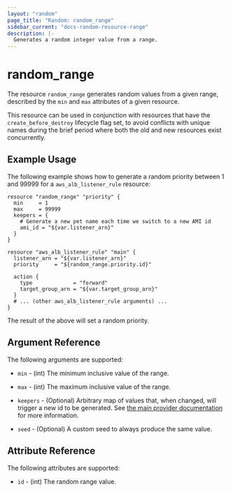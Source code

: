 ```yaml
---
layout: "random"
page_title: "Random: random_range"
sidebar_current: "docs-random-resource-range"
description: |-
  Generates a random integer value from a range.
---
```


# random\_range

The resource `random_range` generates random values from a given range, described by the `min` and `max` attributes of a given resource.

This resource can be used in conjunction with resources that have
the `create_before_destroy` lifecycle flag set, to avoid conflicts with
unique names during the brief period where both the old and new resources
exist concurrently.

## Example Usage

The following example shows how to generate a random priority between 1 and 99999 for
a `aws_alb_listener_rule` resource:
```hcl
resource "random_range" "priority" {
  min     = 1
  max     = 99999
  keepers = {
    # Generate a new pet name each time we switch to a new AMI id
    ami_id = "${var.listener_arn}"
  }
}

resource "aws_alb_listener_rule" "main" {
  listener_arn = "${var.listener_arn}"
  priority     = "${random_range.priority.id}"

  action {
    type             = "forward"
    target_group_arn = "${var.target_group_arn}"
  }
  # ... (other aws_alb_listener_rule arguments) ...
}
```

The result of the above will set a random priority.

## Argument Reference

The following arguments are supported:

* `min` - (int) The minimum inclusive value of the range.

* `max` - (int) The maximum inclusive value of the range.

* `keepers` - (Optional) Arbitrary map of values that, when changed, will
  trigger a new id to be generated. See
  [the main provider documentation](../index.html) for more information.

* `seed` - (Optional) A custom seed to always produce the same value.

## Attribute Reference

The following attributes are supported:

* `id` - (int) The random range value.
